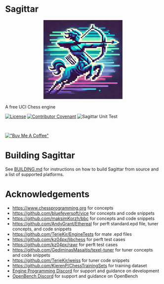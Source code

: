 # Sagittar

<p align="center">
    <img src="Sagittar.webp" width="256" height="256" alt="Sagittar Logo"/>
</p>

A free UCI Chess engine

[![License](https://img.shields.io/github/license/codemaniac/pixie)](LICENSE)
[![Contributor Covenant](https://img.shields.io/badge/Contributor%20Covenant-2.1-4baaaa.svg)](CODE_OF_CONDUCT.md)
![Sagittar Unit Test](https://github.com/codemaniac/Sagittar/actions/workflows/unit-test.yml/badge.svg)

<br />

[!["Buy Me A Coffee"](https://www.buymeacoffee.com/assets/img/custom_images/orange_img.png)](https://www.buymeacoffee.com/codemaniac)

# Building Sagittar

See [BUILDING.md](BUILDING.md) for instructions on how to build Sagittar from source and a list of supported platforms.

# Acknowledgements

- https://www.chessprogramming.org for concepts
- https://github.com/bluefeversoft/vice for concepts and code snippets
- https://github.com/maksimKorzh/bbc for concepts and code snippets
- https://github.com/AndyGrant/Ethereal for perft standard.epd file, tuner concepts, and code snippets
- https://github.com/TerjeKir/EngineTests for mate .epd files
- https://github.com/kz04px/libchess for perft test cases
- https://github.com/kz04px/rawr for perft test cases
- https://github.com/GediminasMasaitis/texel-tuner for tuner concepts and code snippets
- https://github.com/TerjeKir/weiss for tuner code snippets
- https://github.com/KierenP/ChessTrainingSets for training dataset
- [Engine Programming Discord](https://discord.com/invite/F6W6mMsTGN) for support and guidance on development
- [OpenBench Discord](https://discord.com/invite/9MVg7fBTpM) for support and guidance on OpenBench
